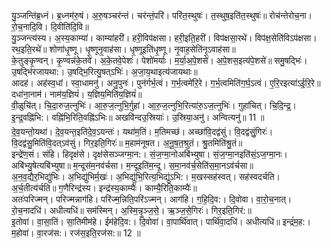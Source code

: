 

  
यु॒ञ्जन्ति॑ब्र॒ध्नं। ब्र॒ध्नम॑रु॒षं। अ॒रु॒षञ्चर॑न्तं। चर॑न्तं॒परि॑। परि॑त॒स्थुषः॑। त॒स्थुष॒इति॑त॒स्थुषः॑॥ रोच॑न्तेरोच॒ना। रो॒च॒नादि॒वि। दि॒वीति॑दि॒वि॥  
यु॒ञ्जन्त्य॑स्य। अ॒स्य॒काम्या॑। काम्या॑हरी॑। हरी॒विप॑क्षसा। हरी॒इति॒हरी॑। विप॑क्षसा॒रथे॑। विप॑क्ष॒सेति॑विऽप॑क्षसा। रथ॒इति॒रथे॑॥ शोणा॑धृ॒ष्णू। धृ॒ष्णूनृ॒वाह॑सा। धृ॒ष्णूइति॑धृ॒ष्णू। नृ॒वाह॒सेति॑नृ॒ऽवाह॑सा॥  
के॒तुङ्कृ॒ण्वन्। कृ॒ण्वन्न॑के॒तवे॑। अ॒के॒तवे॒पेशः॑। पेशो॑मर्याः। म॒र्या॒अ॒पे॒शसे॑। अ॒पे॒शस॒इत्य॑पे॒शसे॑॥ समु॒षद्भिः॑। उ॒षद्भि॑रजायथा:। उ॒षद्भि॒रित्यु॒षत्ऽभिः॑। अ॒जा॒य॒थाइत्य॑जायथाः॥  
आदह॑। अह॑स्व॒धां। स्वा॒धामनु॑। अनु॒पुनः॑। पुन॑र्गर्भ॒त्वं। ग॒र्भ॒त्वमे॑रि॒रे। ग॒र्भ॒त्वमिति॑ग॒र्घ॒ऽत्वं। ए॒रि॒रइत्या॑ऽई॒रि॒रे॥ दधा॑ना॒नाम॑। नाम॑य॒ज्ञियं॑। य॒ज्ञिय॒मिति॑य॒ज्ञियं॑॥  
वी॒ळुचि॑त्। चि॒दा॒रुज॒त्नुभिः॑। आ॒रु॒ज॒त्नुभि॒र्गुहा॑। आ॒रु॒ज॒त्नुभि॒रित्या॑रु॒ऽज॒त्नुभिः॑। गुहा॑चित्। चि॒दि॒न्द्र॒। इ॒न्द्र॒वह्नि॑भि:। वह्नि॑भि॒रिति॒वह्नि॑ऽभिः॥ अखवि॑न्दउ॒स्रियाः॑। उ॒स्रिया॒अनु॑। अन्वित्यनु॑॥ 11 ॥  
दे॒व॒यन्तो॒यथा॑। दे॒व॒यन्त॒इति॑दे॒व॒ऽयन्तः॑। यथा॑म॒तिं। म॒तिमच्छ॑। अच्छा॑वि॒दद्व॑सुं। वि॒दद्व॑सुं॒गिरः॑। वि॒दद्व॑सु॒मिति॑वि॒दत्ऽव॑सुं। गिर॒इति॒गिरः॑॥ म॒हाम॑नूषत। अ॒नू॒ष॒त॒श्रुतं। श्रु॒तमिति॑श्रु॒तं॥  
इन्द्रे॑ण॒सं। संहि। हिदृक्ष॑से। दृक्ष॑सेसञ्जग्मा॒न:। सं॒ज॒ग्मा॒नोअबि॑भ्युषा। सं॒ज॒ग्मा॒नइति॑सं॒ऽज॒ग्मा॒नः। अबि॑भ्यु॒षेत्यबि॑भ्युषा॥ म॒न्दूस॑म॒नव॑र्चसा। म॒न्दूइति॑म॒न्दू। स॒मा॒नव॑र्च॒सेति॑स॒मा॒नऽव॑र्चसा॥  
अ॒न॒व॒द्यैर॒भिद्यु॑भिः। अ॒भिद्यु॑भिर्म॒खः॑। अ॒भिद्यु॑भि॒रित्य॒भिद्यु॑ऽभि:। म॒खस्सह॑स्वत्। सह॑स्वदर्चति। अ॒र्च॒तीत्य॑र्चति॥ ग॒णैरिन्द्र॑स्य। इन्द्र॑स्य॒काम्यैः॑। काम्यै॒रिति॒काम्यैः॑॥  
अतः॑परिज्मन्। परिज्मन्नाग॑हि। परि॑ज्म॒न्निति॒परि॑ऽज्मन्। आग॑हि। ग॒हि॒दि॒व:। दि॒वोवा। वा॒रो॒च॒नात्। रो॒च॒नादधि॑। अधीत्यधि॑॥ सम॑स्मिन्। अ॒स्मि॒न्नृ॒ञ्ज॒से॒। ऋ॒ञ्ज॒से॒गिरः॑। गिर॒इति॒गिर॑:॥  
इ॒तोवा॑। वा॒सा॒तिं। सा॒तिमीम॑हे। ईम॑हेदि॒व:। दि॒वोवा॑। वा॒पार्थि॑वात्। पार्थि॑वा॒दधि॑। अधीत्यधि॑॥ इन्द्रं॑म॒ह:। म॒होवा॑। वा॒रज॑स:। रज॑स॒इति॒रज॑स:॥ 12 ॥  
